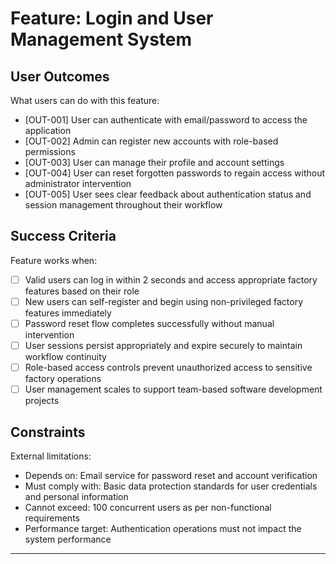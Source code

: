 # Feature: Login and User Management System

## User Outcomes
What users can do with this feature:
- [OUT-001] User can authenticate with email/password to access the application
- [OUT-002] Admin can register new accounts with role-based permissions 
- [OUT-003] User can manage their profile and account settings 
- [OUT-004] User can reset forgotten passwords to regain access without administrator intervention
- [OUT-005] User sees clear feedback about authentication status and session management throughout their workflow

## Success Criteria
Feature works when:
- [ ] Valid users can log in within 2 seconds and access appropriate factory features based on their role
- [ ] New users can self-register and begin using non-privileged factory features immediately
- [ ] Password reset flow completes successfully without manual intervention
- [ ] User sessions persist appropriately and expire securely to maintain workflow continuity
- [ ] Role-based access controls prevent unauthorized access to sensitive factory operations
- [ ] User management scales to support team-based software development projects

## Constraints
External limitations:
- Depends on: Email service for password reset and account verification
- Must comply with: Basic data protection standards for user credentials and personal information
- Cannot exceed: 100 concurrent users as per non-functional requirements
- Performance target: Authentication operations must not impact the system performance

---
<!--
Agent parsing markers - DO NOT MODIFY
Layer: 1
Type: human-spec
Version: 1.0
-->